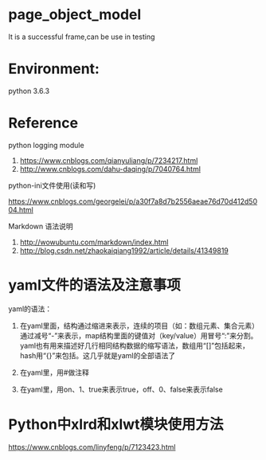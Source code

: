 # page_object_model
It is a successful frame,can be use in testing


# Environment:
python 3.6.3

# Reference
python logging module
1. https://www.cnblogs.com/qianyuliang/p/7234217.html
2. http://www.cnblogs.com/dahu-daqing/p/7040764.html

python-ini文件使用(读和写)

https://www.cnblogs.com/georgelei/p/a30f7a8d7b2556aeae76d70d412d5004.html

Markdown 语法说明
1. http://wowubuntu.com/markdown/index.html
2. http://blog.csdn.net/zhaokaiqiang1992/article/details/41349819

# yaml文件的语法及注意事项
yaml的语法：

1. 在yaml里面，结构通过缩进来表示，连续的项目（如：数组元素、集合元素）通过减号“-”来表示，map结构里面的键值对（key/value）用冒号“:”来分割。yaml也有用来描述好几行相同结构数据的缩写语法，数组用“[]”包括起来，hash用“{}”来包括。这几乎就是yaml的全部语法了
2. 在yaml里，用#做注释

3. 在yaml里，用on、1、true来表示true，off、0、false来表示false
# Python中xlrd和xlwt模块使用方法
https://www.cnblogs.com/linyfeng/p/7123423.html